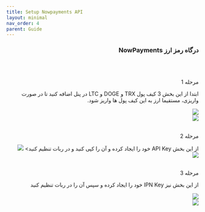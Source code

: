 ```yaml
---
title: Setup Nowpayments API
layout: minimal
nav_order: 4
parent: Guide
---
```

<head>
    <meta charset="utf-8">
    <link rel="stylesheet" href="https://b3h1z.github.io/HidyBot-Docs/assets/css/style.css">
    <link rel="icon" href="https://b3h1z.github.io/HidyBot-Docs/favicon.ico" type="image/x-icon">
</head>
<div dir="rtl">

<h3>درگاه رمز ارز NowPayments</h3>
<br>
<br>
<p>مرحله 1</p>
<p>ابتدا از این بخش 3 کیف پول TRX و DOGE و LTC در پنل اضافه کنید تا در صورت واریزی، مستقیما ارز به این کیف پول ها واریز شود.</p>
<img src="https://b3h1z.github.io/HidyBot-Docs/assets/images/guide/NowPayments/NowPayments-3.png" class="centered">
<br>
<img src="https://b3h1z.github.io/HidyBot-Docs/assets/images/guide/NowPayments/NowPayments-3.png" class="centered">
<br>
<br>
<p>مرحله 2</p>
<p>از این بخش API Key خود را ایجاد کرده و آن را کپی کنید و در ربات تنظیم کنید>
<img src="https://b3h1z.github.io/HidyBot-Docs/assets/images/guide/NowPayments/NowPayments-3.png" class="centered">
<br>
<img src="https://b3h1z.github.io/HidyBot-Docs/assets/images/guide/NowPayments/NowPayments-3.png" class="centered">
<br>
<br>
<p>مرحله 3</p>
<p>از این بخش نیز IPN Key خود را ایجاد کرده و سپس آن را در ربات تنظیم کنید</p>
<img src="https://b3h1z.github.io/HidyBot-Docs/assets/images/guide/NowPayments/NowPayments-3.png" class="centered">
<br>
<img src="https://b3h1z.github.io/HidyBot-Docs/assets/images/guide/NowPayments/NowPayments-3.png" class="centered">
